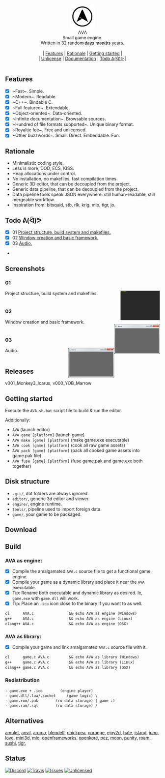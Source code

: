 <p align="center">
<br/>
  <img src="assets/logo/free_logo_2.png" width="80px"/><br/>
  ΛVΛ<br/>
  Small game engine.<br/>
  Written in 32 random ̷d̷a̷y̷s̷ m̷o̷n̷t̷h̷s̷ years.<br/>
<br/>|
  <a href="#features">Features</a> |
  <a href="#rationale">Rationale</a> |
  <a href="#getting-started">Getting started</a> |
<br/>|
  <a href="#unlicense">Unlicense</a> |
  <a href="#documentation">Documentation</a> |
  <a href="#todo-ᕕᐛᕗ">Todo ᕕ(ᐛ)ᕗ</a> |
<br/>
<br/>
</p>

## Features

- [x] ~Fast~. Simple.
- [x] ~Modern~. Readable.
- [x] ~C++~. Bindable C.
- [x] ~Full featured~. Extendable.
- [x] ~Object-oriented~. Data-oriented.
- [x] ~Infinite documentation~. Browsable sources.
- [x] ~Hundred of file formats supported~. Unique binary format.
- [x] ~Royaltie fee~. Free and unlicensed.
- [x] ~Other buzzwords~. Small. Direct. Embeddable. Fun.

## Rationale

- Minimalistic coding style.
- Less is more, DOD, ECS, KISS.
- Heap allocations under control.
- No installation, no makefiles, fast compilation times.
- Generic 3D editor, that can be decoupled from the project.
- Generic data pipeline, that can be decoupled from the project.
- Data pipeline tools speak JSON everywhere: still human-readable, still mergeable workflow.
- Inspiration from: bitsquid, stb, rlk, krig, mio, tigr, jo.

## Todo ᕕ(ᐛ)ᕗ
- [x] 01 [Project structure, build system and makefiles.](#01)
- [x] 02 [Window creation and basic framework.](#02)
- [x] 03 [Audio.](#03)
-

## Screenshots

### 01
Project structure, build system and makefiles.
<img src="game/01/demo.gif" height="96px" align="right">
<br><br>

### 02
Window creation and basic framework.
<img src="game/02/demo.png" height="96px" align="right">
<br><br>

### 03
Audio.
<img src="game/03/demo.png" height="96px" align="right">
<br><br>

## Releases

v001_Monkey3_Icarus, v000_YOB_Marrow

## Getting started

Execute the `AVA.sh.bat` script file to build & run the editor.

Additionally:
- `AVA`                        (launch editor)
- `AVA game [platform]`        (launch game)
- `AVA make [game] [platform]` (make game.exe executable)
- `AVA cook [game] [platform]` (cook all raw game assets)
- `AVA pack [game] [platform]` (pack all cooked game assets into game.pak file)
- `AVA fuse [game] [platform]` (fuse game.pak and game.exe both together)

## Disk structure

- `.git/`, dot folders are always ignored.
- `editor/`, generic 3d editor and viewer.
- `engine/`, engine runtime.
- `tools/`, pipeline used to import foreign data.
- `game/`, your game to be packaged.

## Download

## Build

### AVA as engine:
- [x] Compile the amalgamated `AVA.c` source file to get a functional game engine.
- [x] Compile your game as a dynamic library and place it near the `AVA` executable.
- [x] Tip: Rename both executable and dynamic library as desired. Ie, `game.exe` with `game.dll` will work.
- [x] Tip: Place an `.ico` icon close to the binary if you want to as well.
```lisp
cl      AVA.c                && echo AVA as engine (Windows)
g++     AVA.c                && echo AVA as engine (Linux)
clang++ AVA.c                && echo AVA as engine (OSX)
```

### AVA as library:
- [x] Compile your game and link amalgamated `AVA.c` source file with it.
```lisp
cl      game.c AVA.c         && echo AVA as library (Windows)
g++     game.c AVA.c         && echo AVA as library (Linux)
clang++ game.c AVA.c         && echo AVA as library (OSX)
```

### Redistribution
```
- game.exe + .ico        (engine player)
- game.dll/.lua/.socket     (game logic) \
- game.rom/.pak        (ro data storage) | game :)
- game.ram/.sql        (rw data storage) /
```

## Alternatives

[amulet](https://github.com/search?utf8=%E2%9C%93&q=game+engine+amulet&type=),
[anvil](https://github.com/search?utf8=%E2%9C%93&q=game+engine+anvil&type=),
[aroma](https://github.com/search?utf8=%E2%9C%93&q=game+engine+aroma&type=),
[blendelf](https://github.com/search?utf8=%E2%9C%93&q=game+engine+blendelf&type=),
[chickpea](https://github.com/search?utf8=%E2%9C%93&q=game+engine+chickpea&type=),
[corange](https://github.com/search?utf8=%E2%9C%93&q=game+engine+corange&type=),
[ejoy2d](https://github.com/search?utf8=%E2%9C%93&q=game+engine+ejoy2d&type=),
[hate](https://github.com/search?utf8=%E2%9C%93&q=game+engine+hate&type=),
[island](https://github.com/search?utf8=%E2%9C%93&q=game+engine+island&type=),
[juno](https://github.com/search?utf8=%E2%9C%93&q=game+engine+juno&type=),
[love](https://github.com/search?utf8=%E2%9C%93&q=game+engine+love&type=),
[mini3d](https://github.com/search?utf8=%E2%9C%93&q=game+engine+mini3d&type=),
[mio](https://github.com/search?utf8=%E2%9C%93&q=game+engine+mio&type=),
[openframeworks](https://github.com/search?utf8=%E2%9C%93&q=game+engine+openframeworks&type=),
[openkore](https://github.com/search?utf8=%E2%9C%93&q=game+engine+openkore&type=),
[pez](https://github.com/search?utf8=%E2%9C%93&q=game+engine+pez&type=),
[moon](https://github.com/search?utf8=%E2%9C%93&q=game+engine+moon&type=),
[punity](https://github.com/search?utf8=%E2%9C%93&q=game+engine+punity&type=),
[roam](https://github.com/search?utf8=%E2%9C%93&q=game+engine+roam&type=),
[sushi](https://github.com/search?utf8=%E2%9C%93&q=game+engine+sushi&type=),
[tigr](https://github.com/search?utf8=%E2%9C%93&q=game+engine+tigr&type=),

## Status

[![Discord](https://img.shields.io/badge/chat-AVA%20lounge-738bd7.svg?logo=discord)](https://discord.gg/vu6Vt9d)
[![Travis](https://api.travis-ci.org/r-lyeh/AVA.svg?branch=master)](https://travis-ci.org/r-lyeh/AVA)
[![Issues](https://github-meta-badges.herokuapp.com/r-lyeh/AVA/issues.svg)](https://github.com/r-lyeh/AVA/issues)
[![Unlicensed](http://img.shields.io/badge/license-Unlicense-blue.svg?style=flat)](http://unlicense.org/)
